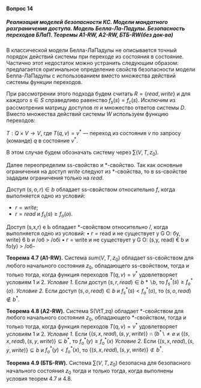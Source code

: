 #### Вопрос 14

##### Реализация моделей безопасности КС. Модели мандатного разграничения доступа. Модель Белла-Ла-Падулы. Безопасность переходов БЛаП. Теоремы А1-RW, A2-RW, БТБ-RW(без док-ва)

В классической модели Белла-ЛаПадулы не описывается точный порядок действий системы при переходе из состояния в состояние. Частично этот недостаток можно устранить следующим образом: предлагается оригинальное определение свойств безопас­ности модели Белла-ЛаПадулы с использованием вместо множества действий системы функции переходов.

При рассмотрении этого подхода будем считать $R = \{read, write\}$ и для каждого $s \in S$ справедливо равенство $f_s(s) = f_c(s)$. Исклю­чим из рассмотрения матрицу доступов $m$ и множество ответов си­стемы $D$. Вместо множества действий системы $W$ используем функцию  переходов:

$T:  Q \times V\rightarrow V$,  где $T(q, v)  = v^*$  — переход из состояния $v$  по запросу (команде) $q$ в  состояние $v^*$.

В этом случае будем обозначать систему через $\sum(V, T, z_0)$.

Далее переопределим ss-свойство и *-свойство. Так как основные 
ограничения на доступ $write$ следуют из *-свойства, то в ss-свойстве 
зададим ограничения только на $read$.

Доступ $(s,o, r)\in b$  обладает ss-свойством относительно $f$, когда выполняется одно из условий:

* $r  =  write$;
* $r =  read$ и $f_s(s)\geq f_o(o)$.

Доступ (s,x,r) е Ь  обладает *-свойством 
относительно /, когда выполняется одно из условий:
• г = read и не существует у G О:  бу, write} 6 b и /об > /обі
• г = write и не существует у G  О:  (s,y, read) € b и fo(y) > /об-

**Теорема 4.7 (A1-RW).** Система $sum(V,T,z_0)$ обладает ss-свойст­вом для любого начального состояния $z_0$, обладающего ss-свойством, тогда и только тогда, когда функция переходов $Т(q,v) = v^*$ удовле­творяет условиям 1 и 2.
	*Условие 1.* Если доступ $(s, r, read)\in b*\backslash b$, то $f_s^*(s)\geq f_o^*(o)­$.
	*Условие 2.* Если  доступ  $(s, o, read)\in b$   и  $f_s^*(s)< f_o^*(o)­$,  то $(s, o, read)\notin b^*$.

**Теорема 4.8 (A2-RW).** Система S(VtT,zq) обладает $\ast$-свойст­вом для любого начального состояния $z_0$, обладающего $\ast$-свойством, тогда и только тогда, когда функция переходов $Т(q, v) = v^*$ удовле­творяет условиям 1 и 2.
	*Условие  1.* Если  $\{(s,x, read), (s, у, write)\}\cap(b^*\backslash \neq\varnothing$  и $\{(s,х, read), (s, у, write)\}\subseteq b^*$,  то $f_o^*(у) \geq f_o^*(x)­$
	*Условие 2.* Если $\{(s,x, read), (s, у, write)\}\subseteq b$  и $f_o^*(у)< f_o^*(x)­$, то $\{(s,x, read), (s, у, write)\}\not\subset b^*$.

**Теорема 4.9 (БТБ-RW).** Система $\sum(V,Т, z_0)$ безопасна для без­опасного начального состояния $z_0$ тогда и только тогда, когда вы­полнены условия теорем 4.7 и 4.8.